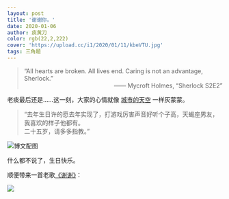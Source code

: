 ```yaml
---
layout: post
title: '谢谢你。'
date: 2020-01-06
author: 痰黄刀
color: rgb(22,2,222)
cover: 'https://upload.cc/i1/2020/01/11/kbeVTU.jpg'
tags: 三角题
---
```


> “All hearts are broken. All lives end. Caring is not an advantage, Sherlock.”<br/><span style="text-align:right; display:block">—— Mycroft Holmes, “Sherlock S2E2”</span>

老痰最后还是……这一刻，大家的心情就像 [城市的天空](https://s2.ax1x.com/2020/01/07/lyxsv6.jpg) 一样灰蒙蒙。

> “去年生日许的愿去年实现了，打游戏厉害声音好听个子高，天蝎座男友，我喜欢的样子他都有。<br/>二十五岁，请多多指教。” ​​​​

<img src="https://s2.ax1x.com/2020/01/07/lyj2QK.jpg" style="display:block; margin-left:auto; margin-right:auto" alt="博文配图" border="0" />

什么都不说了，生日快乐。

顺便带来一首老歌[《谢谢》](http://t.cn/Aisi68a0?m=4457871443679936&u=2390692004)：

![](https://upload.cc/i1/2020/01/11/mtL8Hc.png)
